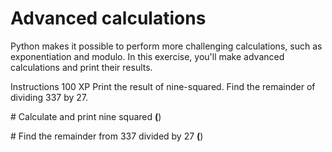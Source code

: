 # Advanced calculations

Python makes it possible to perform more challenging calculations, such as exponentiation and modulo. In this exercise, you'll make advanced calculations and print their results.

Instructions
100 XP
Print the result of nine-squared.
Find the remainder of dividing 337 by 27.

# Calculate and print nine squared
____(____)

# Find the remainder from 337 divided by 27
____(____)